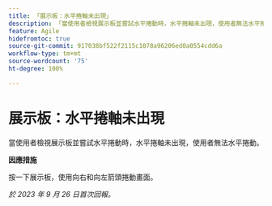 ```yaml
---
title: 「展示板：水平捲軸未出現」
description: 「當使用者檢視展示板並嘗試水平捲動時，水平捲軸未出現，使用者無法水平捲動。」
feature: Agile
hidefromtoc: true
source-git-commit: 917038bf522f2115c1078a96206ed0a0554cdd6a
workflow-type: tm+mt
source-wordcount: '75'
ht-degree: 100%

---
```



# 展示板：水平捲軸未出現

<!--Reopened Sept 26, 2023-->

當使用者檢視展示板並嘗試水平捲動時，水平捲軸未出現，使用者無法水平捲動。

**因應措施**

按一下展示板，使用向右和向左箭頭捲動畫面。

_於 2023 年 9 月 26 日首次回報。_

